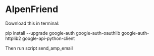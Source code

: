 # AIpenFriend

Download this in terminal:

pip install --upgrade google-auth google-auth-oauthlib google-auth-httplib2 google-api-python-client

Then run script send_amp_email
